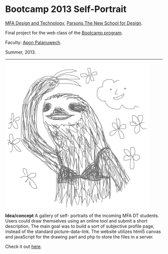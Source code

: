 # Bootcamp 2013 Self-Portrait
[MFA Design and Technology](http://www.newschool.edu/parsons/mfa-design-technology/), [Parsons The New School for Design](http://www.newschool.edu/parsons/).

Final project for the web class of the [Bootcamp program](http://bootcamp.parsons.edu/2013).

Faculty: [Apon Palanuwech](http://apon.io/).

Summer, 2013.

***
![Seungkyun Lee](public/students/lees100/img.png)

**Idea/concept**
A gallery of self- portraits of the incoming MFA DT students. Users could draw themselves using an online tool and submit a short description.
The main goal was to build a sort of subjective profile page, instead of the standard picture-data-link.
The website utilizes html5 canvas and javaScript for the drawing part and php to store the files in a server.

Check it out [here](a.parsons.edu/~giang063/selfportrait/).
